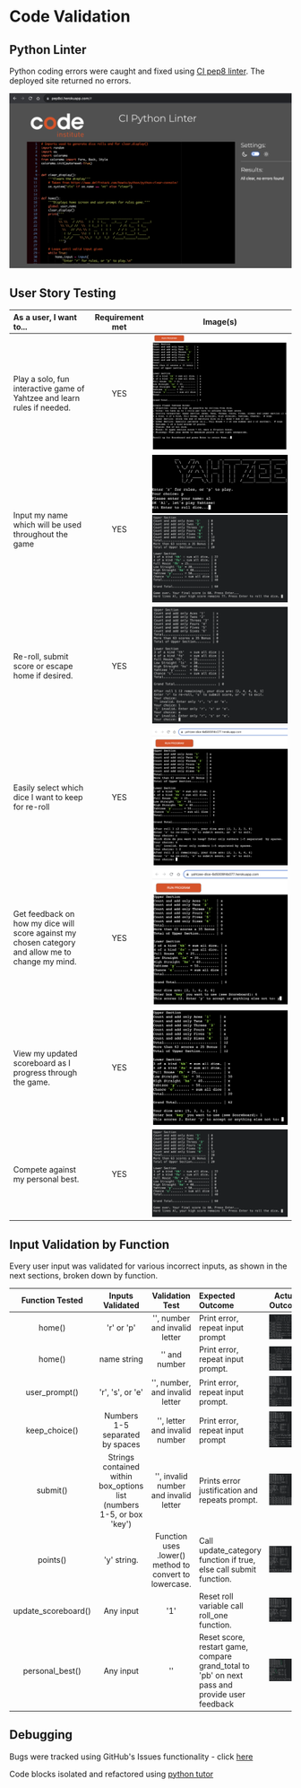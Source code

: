 # __Code Validation__

## __Python Linter__

Python coding errors were caught and fixed using [CI pep8 linter](https://pep8ci.herokuapp.com/#). The deployed site returned no errors.

![CI Python Linter](/docs/testing/linted.png)

## __User Story Testing__

| As a user, I want to... | Requirement met | Image(s) |
| :---------------------- | :------------: | :------: |
| Play a solo, fun interactive game of Yahtzee and learn rules if needed. | YES | ![story1](/docs/testing/user_stories/story1.png) |
| Input my name which will be used throughout the game | YES | ![story2a](/docs/testing/user_stories/story2a.png) ![story2b](/docs/testing/user_stories/story2b.png) |
| Re-roll, submit score or escape home if desired. | YES | ![story3](/docs/testing/user_stories/story3.png) |
| Easily select which dice I want to keep for re-roll | YES | ![story4](/docs/testing/user_stories/story4.png) |
| Get feedback on how my dice will score against my chosen category and allow me to change my mind. | YES | ![story5](/docs/testing/user_stories/story5.png) |
| View my updated scoreboard as I progress through the game. | YES | ![story6](/docs/testing/user_stories/story6.png) |
| Compete against my personal best. | YES | ![story7](/docs/testing/user_stories/story7.png) |

## __Input Validation by Function__

Every user input was validated for various incorrect inputs, as shown in the next sections, broken down by function.

| Function Tested | Inputs Validated | Validation Test | Expected Outcome | Actual Outcome | Pass/Fail |
| :-------------: | :--------------: | :-------------: | :--------------- | :------------: | :-------: |
| home() | 'r' or 'p' | '', number and invalid letter | Print error, repeat input prompt | ![home validation](/docs/testing/functions/home.png) | PASS |
| home() | name string | '' and number | Print error, repeat input prompt. | ![home validation](/docs/testing/functions/home.png) | PASS |
| user_prompt() | 'r', 's', or 'e' | '', number, and invalid letter | Print error, repeat input prompt. | ![user_prompt validation](/docs/testing/functions/user_prompt.png) | PASS |
| keep_choice() | Numbers 1-5 separated by spaces | '', letter and invalid number | Print error, repeat input prompt | ![keep_choice validation](/docs/testing/functions/keep_choice.png) | PASS |
| submit() | Strings contained within box_options list (numbers 1-5, or box 'key') | '', invalid number and invalid letter | Prints error justification and repeats prompt. |![submit validation](/docs/testing/functions/submit.png) | PASS |
| points() | 'y' string. | Function uses .lower() method to convert to lowercase. | Call update_category function if true, else call submit function. | ![points validation](/docs/testing/functions/points.png) | PASS |
| update_scoreboard() | Any input | '1' | Reset roll variable call roll_one function. | ![update_scoreboard validation](/docs/testing/functions/update_scoreboard.png) | PASS |
| personal_best() | Any input | '' | Reset score, restart game, compare grand_total to 'pb' on next pass and provide user feedback | ![update_scoreboard validation](/docs/testing/functions/personal_best.png)

## __Debugging__

Bugs were tracked using GitHub's Issues functionality - click [here](https://github.com/alanjameschapman/yahtzee/issues)

Code blocks isolated and refactored using [python tutor](<https://pythontutor.com/>)
